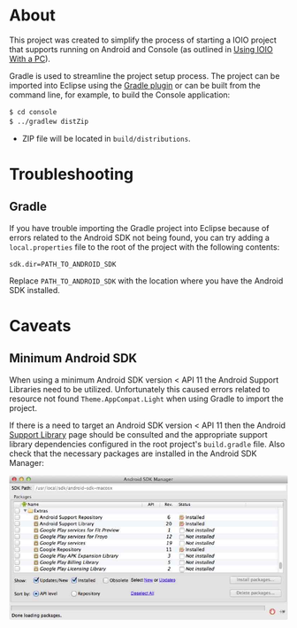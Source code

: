 # About

This project was created to simplify the process of starting a IOIO project that supports running on Android and Console (as outlined in [Using IOIO With a PC](https://github.com/ytai/ioio/wiki/Using-IOIO-With-a-PC)).

Gradle is used to streamline the project setup process. The project can be imported into Eclipse using the [Gradle plugin](https://github.com/spring-projects/eclipse-integration-gradle) or can be built from the command line, for example, to build the Console application:

```bash
$ cd console
$ ../gradlew distZip
```

* ZIP file will be located in `build/distributions`.


# Troubleshooting

## Gradle

If you have trouble importing the Gradle project into Eclipse because of errors related to the Android SDK not being found, you can try adding a `local.properties` file to the root of the project with the following contents:

```
sdk.dir=PATH_TO_ANDROID_SDK
```

Replace `PATH_TO_ANDROID_SDK` with the location where you have the Android SDK installed.


# Caveats

## Minimum Android SDK

When using a minimum Android SDK version < API 11 the Android Support Libraries need to be utilized. Unfortunately this caused errors related to resource not found `Theme.AppCompat.Light` when using Gradle to import the project.

If there is a need to target an Android SDK version < API 11 then the Android [Support Library](http://developer.android.com/tools/support-library/index.html) page should be consulted and the appropriate support library dependencies configured in the root project's `build.gradle` file. Also check that the necessary packages are installed in the Android SDK Manager:

![Android SDK Manager](android_sdk_manager.jpg)
